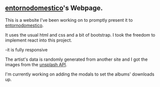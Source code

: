## [entornodomestico](https://mezzmar.github.io/entornodomestico/)'s Webpage.

This is a website I've been working on to promptly present it to [entornodomestico](http://entornodomestico.net/).

It uses the usual html and css and a bit of bootstrap. I took the freedom to implement react into this project.

-it is fully responsive

The artist's data is randomly generated from another site and I got the images from the [unsplash API](https://source.unsplash.com/). 

I'm currently working on adding the modals to set the albums' downloads up.


